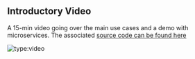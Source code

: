 ## Introductory Video

A 15-min video going over the main use cases and a demo with microservices. The associated [source code can be found here](https://github.com/ff4j/ff4j-samples/tree/master/spring-boot-1x/ff4j-voxxeddays-ticino-2018)

![type:video](https://www.youtube.com/embed/aywZrzNaKjs)
